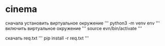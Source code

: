 # cinema

сначала установить виртуальное окружение 
'''
python3 -m venv env
'''
включить виртуальное окружение 
'''
source evn/bin/activate
'''

скачать req.txt
'''
pip install -r req.txt
'''
